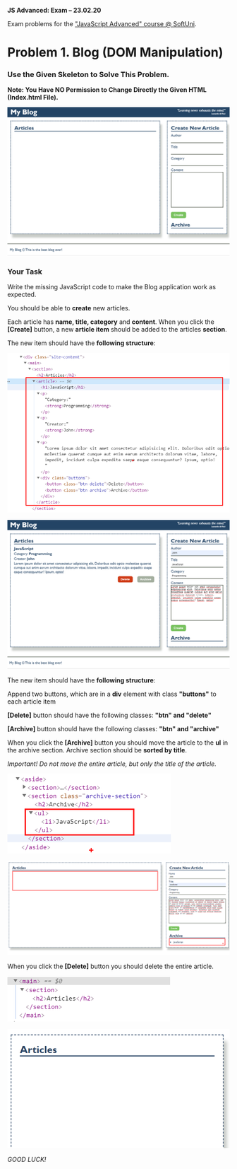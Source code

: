 **JS Advanced: Exam – 23.02.20**

Exam problems for the ["JavaScript Advanced" course \@
SoftUni](https://softuni.bg/courses/js-advanced).

Problem 1. Blog (DOM Manipulation)
==================================

### Use the Given Skeleton to Solve This Problem.

**Note: You Have NO Permission to Change Directly the Given HTML (Index.html
File).**

![](media/5bec84cc6126771eecd39eb254d88515.png)

### Your Task

Write the missing JavaScript code to make the Blog application work as expected.

You should be able to **create** new articles.

Each article has **name, title, category** and **content**. When you click the
**[Create]** button, a new **article item** should be added to the articles
**section**.

The new item should have the **following structure**:

![](media/316650b973648726d37731f937a4eb86.png)

![](media/d9c26120119b2730014c4644365d7130.png)

The new item should have the **following structure**:

Append two buttons, which are in a **div** element with class **"buttons"** to
each article item

**[Delete]** button should have the following classes: **"btn" and "delete"**

**[Archive]** button should have the following classes: **"btn" and "archive"**

When you click the **[Archive]** button you should move the article to the
**ul** in the archive section. Archive section should be **sorted by title**.

*Important! Do not move the entire article, but only the title of the article.*

![](media/b8dad81242877a21cdb7a0f82187565b.png)

![](media/81e0620e48e200f858d11b68f95c5bac.png)

When you click the **[Delete]** button you should delete the entire article.

![](media/8686ad3410298dbd2983d77707259a43.png)

![](media/77a0ff447a2cf623c5def6c2b2ac1bc4.png)

*GOOD LUCK!*
